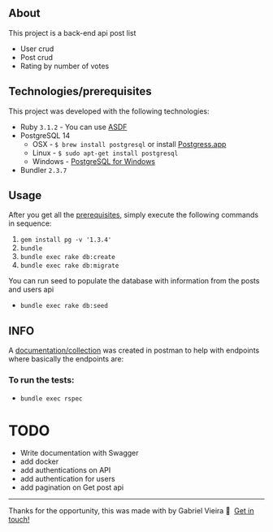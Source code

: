 ## About

This project is a back-end api post list
  - User crud
  - Post crud
  - Rating by number of votes

## Technologies/prerequisites

This project was developed with the following technologies:

* Ruby `3.1.2` - You can use [ASDF](https://asdf-vm.com/guide/getting-started.html)
* PostgreSQL 14
  * OSX - `$ brew install postgresql` or install [Postgress.app](http://postgresapp.com/)
  * Linux - `$ sudo apt-get install postgresql`
  * Windows - [PostgreSQL for Windows](http://www.postgresql.org/download/windows/)
* Bundler `2.3.7`

## Usage
After you get all the [prerequisites](#prerequisites), simply execute the following commands in sequence:

1. `gem install pg -v '1.3.4'`
2. `bundle`
3. `bundle exec rake db:create`
4. `bundle exec rake db:migrate`

You can run seed to populate the database with information from the posts and users api

- `bundle exec rake db:seed`

## INFO

A [documentation/collection](https://documenter.getpostman.com/view/17370497/2s9Y5WxPGC) was created in postman to help with endpoints
where basically the endpoints are:

### To run the tests:

- `bundle exec rspec`

# TODO

- Write documentation with Swagger
- add docker
- add authentications on API
- add authentication for users
- add pagination on Get post api


--- 
Thanks for the opportunity, this was made with by Gabriel Vieira :wave:&nbsp; [Get in touch!](https://www.linkedin.com/in/gevvieira/)
